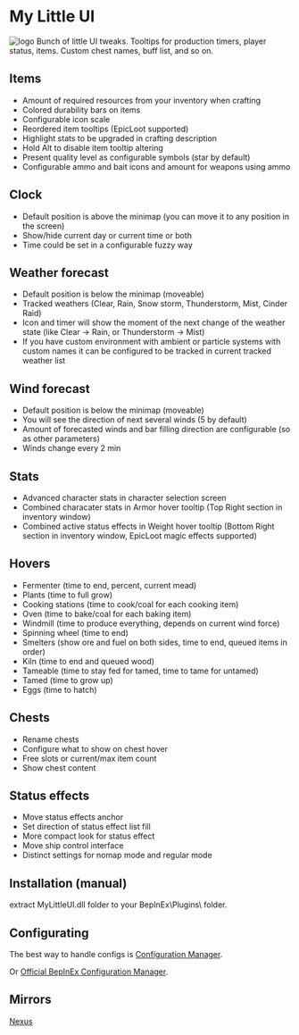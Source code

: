 # My Little UI
![logo](https://staticdelivery.nexusmods.com/mods/3667/images/headers/2562_1711322538.jpg)
Bunch of little UI tweaks. Tooltips for production timers, player status, items. Custom chest names, buff list, and so on.

## Items
* Amount of required resources from your inventory when crafting
* Colored durability bars on items
* Configurable icon scale
* Reordered item tooltips (EpicLoot supported)
* Highlight stats to be upgraded in crafting description
* Hold Alt to disable item tooltip altering
* Present quality level as configurable symbols (star by default)
* Configurable ammo and bait icons and amount for weapons using ammo

## Clock
* Default position is above the minimap (you can move it to any position in the screen)
* Show/hide current day or current time or both
* Time could be set in a configurable fuzzy way

## Weather forecast
* Default position is below the minimap (moveable)
* Tracked weathers (Clear, Rain, Snow storm, Thunderstorm, Mist, Cinder Raid)
* Icon and timer will show the moment of the next change of the weather state (like Clear -> Rain, or Thunderstorm -> Mist)
* If you have custom environment with ambient or particle systems with custom names it can be configured to be tracked in current tracked weather list

## Wind forecast
* Default position is below the minimap (moveable)
* You will see the direction of next several winds (5 by default)
* Amount of forecasted winds and bar filling direction are configurable (so as other parameters)
* Winds change every 2 min

## Stats
* Advanced character stats in character selection screen
* Combined characater stats in Armor hover tooltip (Top Right section in inventory window)
* Combined active status effects in Weight hover tooltip (Bottom Right section in inventory window, EpicLoot magic effects supported)

## Hovers
* Fermenter (time to end, percent, current mead)
* Plants (time to full grow)
* Cooking stations (time to cook/coal for each cooking item)
* Oven (time to bake/coal for each baking item)
* Windmill (time to produce everything, depends on current wind force)
* Spinning wheel (time to end)
* Smelters (show ore and fuel on both sides, time to end, queued items in order)
* Kiln (time to end and queued wood)
* Tameable (time to stay fed for tamed, time to tame for untamed)
* Tamed (time to grow up)
* Eggs (time to hatch)

## Chests
* Rename chests
* Configure what to show on chest hover
* Free slots or current/max item count
* Show chest content

## Status effects
* Move status effects anchor
* Set direction of status effect list fill
* More compact look for status effect
* Move ship control interface
* Distinct settings for nomap mode and regular mode

## Installation (manual)
extract MyLittleUI.dll folder to your BepInEx\Plugins\ folder.

## Configurating
The best way to handle configs is [Configuration Manager](https://thunderstore.io/c/valheim/p/shudnal/ConfigurationManager/).

Or [Official BepInEx Configuration Manager](https://valheim.thunderstore.io/package/Azumatt/Official_BepInEx_ConfigurationManager/).

## Mirrors

[Nexus](https://www.nexusmods.com/valheim/mods/2562)